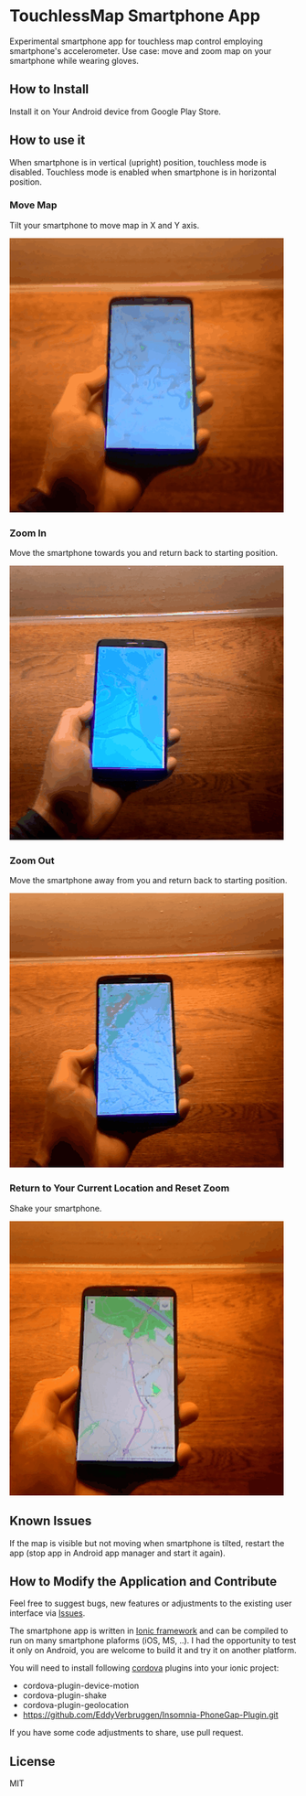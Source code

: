 # TouchlessMap Smartphone App

Experimental smartphone app for touchless map control employing smartphone's accelerometer.
Use case: move and zoom map on your smartphone while wearing gloves.

## How to Install

Install it on Your Android device from Google Play Store.

## How to use it

When smartphone is in vertical (upright) position, touchless mode is disabled.
Touchless mode is enabled when smartphone is in horizontal position.

### Move Map

Tilt your smartphone to move map in X and Y axis.

<img src="https://github.com/petervojtek/touchless-map/raw/master/videos/move.gif"></img>

### Zoom In

Move the smartphone towards you and return back to starting position.

<img src="https://github.com/petervojtek/touchless-map/raw/master/videos/zoom-in.gif"></img>

### Zoom Out

Move the smartphone away from you and return back to starting position.

<img src="https://github.com/petervojtek/touchless-map/raw/master/videos/zoom-out.gif"></img>

### Return to Your Current Location and Reset Zoom

Shake your smartphone.

<img src="https://github.com/petervojtek/touchless-map/raw/master/videos/shake.gif"></img>

## Known Issues

If the map is visible but not moving when smartphone is tilted, restart the app (stop app in Android app manager and start it again).

## How to Modify the Application and Contribute

Feel free to suggest bugs, new features or adjustments to the existing user interface via [Issues](https://github.com/petervojtek/touchless-map/issues).

The smartphone app is written in [Ionic framework](ionicframework.com) and can be compiled to run on many smartphone plaforms (iOS, MS, ..). I had the opportunity to test it only on Android, you are welcome to build it and try it on another platform.

You will need to install  following [cordova](https://cordova.apache.org/) plugins into your ionic project:
* cordova-plugin-device-motion
* cordova-plugin-shake
* cordova-plugin-geolocation
* https://github.com/EddyVerbruggen/Insomnia-PhoneGap-Plugin.git

If you have some code adjustments to share, use pull request.

## License

MIT

